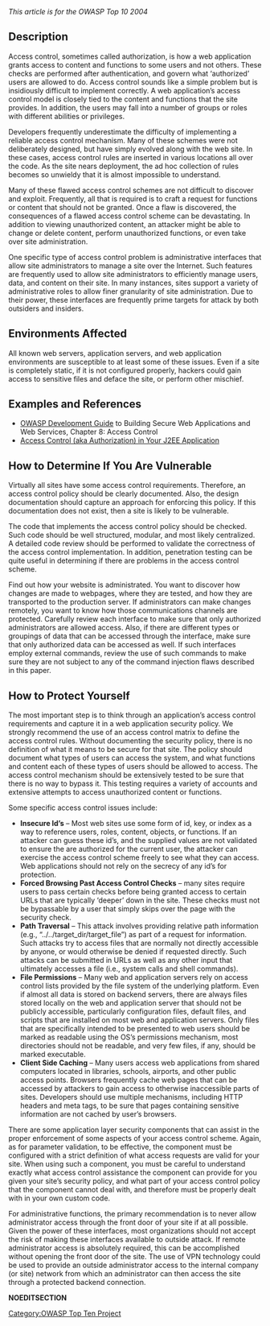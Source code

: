 *This article is for the OWASP Top 10 2004*

## Description

Access control, sometimes called authorization, is how a web application
grants access to content and functions to some users and not others.
These checks are performed after authentication, and govern what
‘authorized’ users are allowed to do. Access control sounds like a
simple problem but is insidiously difficult to implement correctly. A
web application’s access control model is closely tied to the content
and functions that the site provides. In addition, the users may fall
into a number of groups or roles with different abilities or privileges.

Developers frequently underestimate the difficulty of implementing a
reliable access control mechanism. Many of these schemes were not
deliberately designed, but have simply evolved along with the web site.
In these cases, access control rules are inserted in various locations
all over the code. As the site nears deployment, the ad hoc collection
of rules becomes so unwieldy that it is almost impossible to understand.

Many of these flawed access control schemes are not difficult to
discover and exploit. Frequently, all that is required is to craft a
request for functions or content that should not be granted. Once a flaw
is discovered, the consequences of a flawed access control scheme can be
devastating. In addition to viewing unauthorized content, an attacker
might be able to change or delete content, perform unauthorized
functions, or even take over site administration.

One specific type of access control problem is administrative interfaces
that allow site administrators to manage a site over the Internet. Such
features are frequently used to allow site administrators to efficiently
manage users, data, and content on their site. In many instances, sites
support a variety of administrative roles to allow finer granularity of
site administration. Due to their power, these interfaces are frequently
prime targets for attack by both outsiders and insiders.

## Environments Affected

All known web servers, application servers, and web application
environments are susceptible to at least some of these issues. Even if a
site is completely static, if it is not configured properly, hackers
could gain access to sensitive files and deface the site, or perform
other mischief.

## Examples and References

  - [OWASP Development Guide](:Category:OWASP_Guide_Project "wikilink")
    to Building Secure Web Applications and Web Services, Chapter 8:
    Access Control
  - [Access Control (aka Authorization) in Your J2EE
    Application](Access_Control_In_Your_J2EE_Application "wikilink")

## How to Determine If You Are Vulnerable

Virtually all sites have some access control requirements. Therefore, an
access control policy should be clearly documented. Also, the design
documentation should capture an approach for enforcing this policy. If
this documentation does not exist, then a site is likely to be
vulnerable.

The code that implements the access control policy should be checked.
Such code should be well structured, modular, and most likely
centralized. A detailed code review should be performed to validate the
correctness of the access control implementation. In addition,
penetration testing can be quite useful in determining if there are
problems in the access control scheme.

Find out how your website is administrated. You want to discover how
changes are made to webpages, where they are tested, and how they are
transported to the production server. If administrators can make changes
remotely, you want to know how those communications channels are
protected. Carefully review each interface to make sure that only
authorized administrators are allowed access. Also, if there are
different types or groupings of data that can be accessed through the
interface, make sure that only authorized data can be accessed as well.
If such interfaces employ external commands, review the use of such
commands to make sure they are not subject to any of the command
injection flaws described in this paper.

## How to Protect Yourself

The most important step is to think through an application’s access
control requirements and capture it in a web application security
policy. We strongly recommend the use of an access control matrix to
define the access control rules. Without documenting the security
policy, there is no definition of what it means to be secure for that
site. The policy should document what types of users can access the
system, and what functions and content each of these types of users
should be allowed to access. The access control mechanism should be
extensively tested to be sure that there is no way to bypass it. This
testing requires a variety of accounts and extensive attempts to access
unauthorized content or functions.

Some specific access control issues include:

  - **Insecure Id’s** – Most web sites use some form of id, key, or
    index as a way to reference users, roles, content, objects, or
    functions. If an attacker can guess these id’s, and the supplied
    values are not validated to ensure the are authorized for the
    current user, the attacker can exercise the access control scheme
    freely to see what they can access. Web applications should not rely
    on the secrecy of any id’s for protection.
  - **Forced Browsing Past Access Control Checks** – many sites require
    users to pass certain checks before being granted access to certain
    URLs that are typically ‘deeper’ down in the site. These checks must
    not be bypassable by a user that simply skips over the page with the
    security check.
  - **Path Traversal** – This attack involves providing relative path
    information (e.g., “../../target_dir/target_file”) as part of a
    request for information. Such attacks try to access files that are
    normally not directly accessible by anyone, or would otherwise be
    denied if requested directly. Such attacks can be submitted in URLs
    as well as any other input that ultimately accesses a file (i.e.,
    system calls and shell commands).
  - **File Permissions** – Many web and application servers rely on
    access control lists provided by the file system of the underlying
    platform. Even if almost all data is stored on backend servers,
    there are always files stored locally on the web and application
    server that should not be publicly accessible, particularly
    configuration files, default files, and scripts that are installed
    on most web and application servers. Only files that are
    specifically intended to be presented to web users should be marked
    as readable using the OS’s permissions mechanism, most directories
    should not be readable, and very few files, if any, should be marked
    executable.
  - **Client Side Caching** – Many users access web applications from
    shared computers located in libraries, schools, airports, and other
    public access points. Browsers frequently cache web pages that can
    be accessed by attackers to gain access to otherwise inaccessible
    parts of sites. Developers should use multiple mechanisms, including
    HTTP headers and meta tags, to be sure that pages containing
    sensitive information are not cached by user’s browsers.

There are some application layer security components that can assist in
the proper enforcement of some aspects of your access control scheme.
Again, as for parameter validation, to be effective, the component must
be configured with a strict definition of what access requests are valid
for your site. When using such a component, you must be careful to
understand exactly what access control assistance the component can
provide for you given your site’s security policy, and what part of your
access control policy that the component cannot deal with, and therefore
must be properly dealt with in your own custom code.

For administrative functions, the primary recommendation is to never
allow administrator access through the front door of your site if at all
possible. Given the power of these interfaces, most organizations should
not accept the risk of making these interfaces available to outside
attack. If remote administrator access is absolutely required, this can
be accomplished without opening the front door of the site. The use of
VPN technology could be used to provide an outside administrator access
to the internal company (or site) network from which an administrator
can then access the site through a protected backend connection.

__NOEDITSECTION__

[Category:OWASP Top Ten
Project](Category:OWASP_Top_Ten_Project "wikilink")